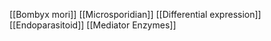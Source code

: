 [[Bombyx mori]]
[[Microsporidian]]
[[Differential expression]]
[[Endoparasitoid]]
[[Mediator Enzymes]]
